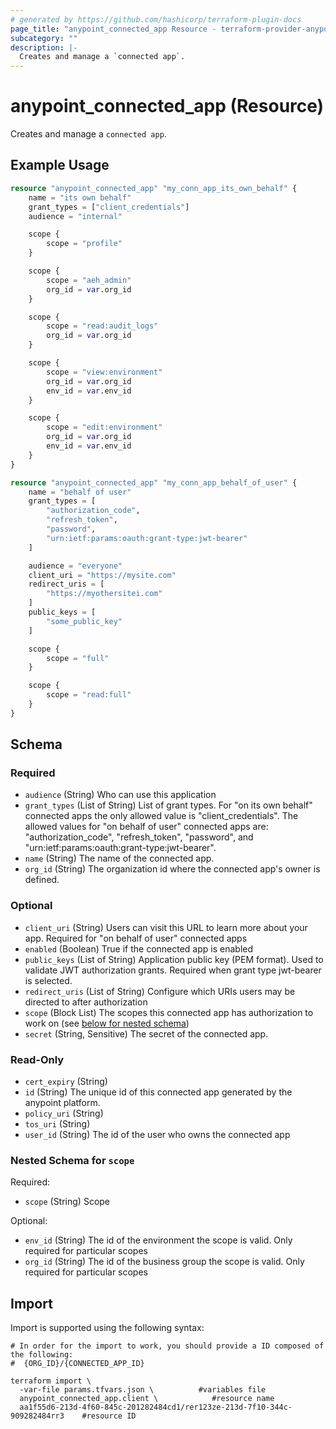 ```yaml
---
# generated by https://github.com/hashicorp/terraform-plugin-docs
page_title: "anypoint_connected_app Resource - terraform-provider-anypoint"
subcategory: ""
description: |-
  Creates and manage a `connected app`.
---
```


# anypoint_connected_app (Resource)

Creates and manage a `connected app`.

## Example Usage

```terraform
resource "anypoint_connected_app" "my_conn_app_its_own_behalf" {
    name = "its own behalf"
    grant_types = ["client_credentials"]
    audience = "internal"

    scope {
        scope = "profile"
    }

    scope {
        scope = "aeh_admin"
        org_id = var.org_id
    }

    scope {
        scope = "read:audit_logs"
        org_id = var.org_id
    }

    scope {
        scope = "view:environment"
        org_id = var.org_id
        env_id = var.env_id
    }

    scope {
        scope = "edit:environment"
        org_id = var.org_id
        env_id = var.env_id
    }
}

resource "anypoint_connected_app" "my_conn_app_behalf_of_user" {
    name = "behalf of user"
    grant_types = [
        "authorization_code",
        "refresh_token",
        "password",
        "urn:ietf:params:oauth:grant-type:jwt-bearer"
    ]

    audience = "everyone"
    client_uri = "https://mysite.com"
    redirect_uris = [
        "https://myothersitei.com"
    ]
    public_keys = [
        "some_public_key"
    ]

    scope {
        scope = "full"
    }

    scope {
        scope = "read:full"
    }
}
```

<!-- schema generated by tfplugindocs -->
## Schema

### Required

- `audience` (String) Who can use this application
- `grant_types` (List of String) List of grant types. For "on its own behalf" connected apps the only allowed value is "client_credentials".
				The allowed values for "on behalf of user" connected apps are: "authorization_code", "refresh_token",
				"password", and "urn:ietf:params:oauth:grant-type:jwt-bearer".
- `name` (String) The name of the connected app.
- `org_id` (String) The organization id where the connected app's owner is defined.

### Optional

- `client_uri` (String) Users can visit this URL to learn more about your app. Required for "on behalf of user"
				connected apps
- `enabled` (Boolean) True if the connected app is enabled
- `public_keys` (List of String) Application public key (PEM format). Used to validate JWT authorization grants.
				Required when grant type jwt-bearer is selected.
- `redirect_uris` (List of String) Configure which URIs users may be directed to after authorization
- `scope` (Block List) The scopes this connected app has authorization to work on (see [below for nested schema](#nestedblock--scope))
- `secret` (String, Sensitive) The secret of the connected app.

### Read-Only

- `cert_expiry` (String)
- `id` (String) The unique id of this connected app generated by the anypoint platform.
- `policy_uri` (String)
- `tos_uri` (String)
- `user_id` (String) The id of the user who owns the connected app

<a id="nestedblock--scope"></a>
### Nested Schema for `scope`

Required:

- `scope` (String) Scope

Optional:

- `env_id` (String) The id of the environment the scope is valid. Only required for particular scopes
- `org_id` (String) The id of the business group the scope is valid. Only required for particular scopes

## Import

Import is supported using the following syntax:

```shell
# In order for the import to work, you should provide a ID composed of the following:
#  {ORG_ID}/{CONNECTED_APP_ID}

terraform import \
  -var-file params.tfvars.json \          #variables file
  anypoint_connected_app.client \            #resource name
  aa1f55d6-213d-4f60-845c-201282484cd1/rer123ze-213d-7f10-344c-909282484rr3    #resource ID
```

